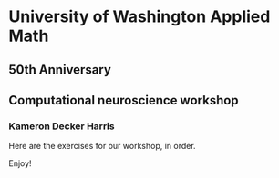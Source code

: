 # University of Washington Applied Math
## 50th Anniversary
## Computational neuroscience workshop
### Kameron Decker Harris

Here are the exercises for our workshop, in order.

Enjoy!
